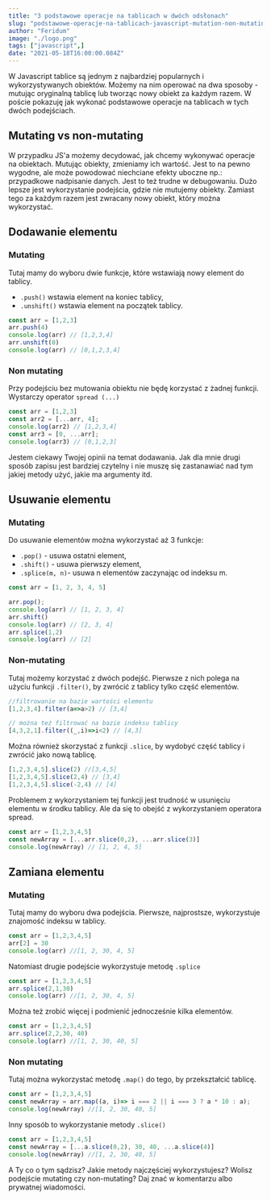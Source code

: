 ```yaml
---
title: "3 podstawowe operacje na tablicach w dwóch odsłonach"
slug: "podstawowe-operacje-na-tablicach-javascript-mutation-non-mutating"
author: "Feridum"
image: "./logo.png"
tags: ["javascript",]
date: "2021-05-18T16:00:00.084Z"
---
```


W Javascript tablice są jednym z najbardziej popularnych i wykorzystywanych obiektów. Możemy na nim operować na dwa sposoby - mutując oryginalną tablicę lub tworząc nowy obiekt za każdym razem. W poście pokazuję jak wykonać podstawowe operacje na tablicach w tych dwóch podejściach.

<!--more-->

## Mutating vs non-mutating

W przypadku JS'a możemy decydować, jak chcemy wykonywać operacje na obiektach. Mutując obiekty, zmieniamy ich wartość. Jest to na pewno wygodne, ale może powodować niechciane efekty uboczne np.: przypadkowe nadpisanie danych. Jest to też trudne w debugowaniu. Dużo lepsze jest wykorzystanie podejścia, gdzie nie mutujemy obiekty. Zamiast tego za każdym razem jest zwracany nowy obiekt, który można wykorzystać.

## Dodawanie elementu

### Mutating

Tutaj mamy do wyboru dwie funkcje, które wstawiają nowy element do tablicy. 

- `.push()` wstawia element na koniec tablicy,
- `.unshift()` wstawia element na początek tablicy.

```jsx
const arr = [1,2,3]
arr.push(4)
console.log(arr) // [1,2,3,4]
arr.unshift(0)
console.log(arr) // [0,1,2,3,4]
```

### Non mutating

Przy podejściu bez mutowania obiektu nie będę korzystać z żadnej funkcji. Wystarczy operator `spread (...)`

```jsx
const arr = [1,2,3]
const arr2 = [...arr, 4];
console.log(arr2) // [1,2,3,4]
const arr3 = [0, ...arr];
console.log(arr3) // [0,1,2,3]
```

Jestem ciekawy Twojej opinii na temat dodawania. Jak dla mnie drugi sposób zapisu jest bardziej czytelny i nie muszę się zastanawiać nad tym jakiej metody użyć, jakie ma argumenty itd.

## Usuwanie elementu

### Mutating

Do usuwanie elementów można wykorzystać aż 3 funkcje:

- `.pop()` - usuwa ostatni element,
- `.shift()` - usuwa pierwszy element,
- `.splice(m, n)`- usuwa n elementów zaczynając od indeksu m.

```jsx
const arr = [1, 2, 3, 4, 5]

arr.pop();
console.log(arr) // [1, 2, 3, 4]
arr.shift()
console.log(arr) // [2, 3, 4]
arr.splice(1,2)
console.log(arr) // [2]
```

### Non-mutating

Tutaj możemy korzystać z dwóch podejść. Pierwsze z nich polega na użyciu funkcji `.filter()`, by zwrócić z tablicy tylko część elementów.

```jsx
//filtrowanie na bazie wartości elementu
[1,2,3,4].filter(a=>a>2) // [3,4]

// można też filtrować na bazie indeksu tablicy
[4,3,2,1].filter((_,i)=>i<2) // [4,3]
```

Można również skorzystać z funkcji `.slice`, by wydobyć część tablicy i zwrócić jako nową tablicę. 

```jsx
[1,2,3,4,5].slice(2) //[3,4,5]
[1,2,3,4,5].slice(2,4) // [3,4]
[1,2,3,4,5].slice(-2,4) // [4]
```

Problemem z wykorzystaniem tej funkcji jest trudność w usunięciu elementu w środku tablicy. Ale da się to obejść z wykorzystaniem operatora spread.

```jsx
const arr = [1,2,3,4,5]
const newArray = [...arr.slice(0,2), ...arr.slice(3)]
console.log(newArray) // [1, 2, 4, 5]
```

## Zamiana elementu

### Mutating

Tutaj mamy do wyboru dwa podejścia. Pierwsze, najprostsze, wykorzystuje znajomość indeksu w tablicy. 

```jsx
const arr = [1,2,3,4,5]
arr[2] = 30
console.log(arr) //[1, 2, 30, 4, 5]
```

Natomiast drugie podejście wykorzystuje metodę `.splice`

```jsx
const arr = [1,2,3,4,5]
arr.splice(2,1,30)
console.log(arr) //[1, 2, 30, 4, 5]
```

Można też zrobić więcej i podmienić jednocześnie kilka elementów.

```jsx
const arr = [1,2,3,4,5]
arr.splice(2,2,30, 40)
console.log(arr) //[1, 2, 30, 40, 5]
```

### Non mutating

Tutaj można wykorzystać metodę `.map()` do tego, by przekształcić tablicę. 

```jsx
const arr = [1,2,3,4,5]
const newArray = arr.map((a, i)=> i === 2 || i === 3 ? a * 10 : a);
console.log(newArray) //[1, 2, 30, 40, 5]
```

Inny sposób to wykorzystanie metody `.slice()`

```jsx
const arr = [1,2,3,4,5]
const newArray = [...a.slice(0,2), 30, 40, ...a.slice(4)]
console.log(newArray) //[1, 2, 30, 40, 5]
```

A Ty co o tym sądzisz? Jakie metody najczęściej wykorzystujesz? Wolisz podejście mutating czy non-mutating? Daj znać w komentarzu albo prywatnej wiadomości.